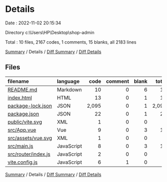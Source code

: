 # Details

Date : 2022-11-02 20:15:34

Directory c:\\Users\\HP\\Desktop\\shop-admin

Total : 10 files,  2167 codes, 1 comments, 15 blanks, all 2183 lines

[Summary](results.md) / Details / [Diff Summary](diff.md) / [Diff Details](diff-details.md)

## Files
| filename | language | code | comment | blank | total |
| :--- | :--- | ---: | ---: | ---: | ---: |
| [README.md](/README.md) | Markdown | 10 | 0 | 6 | 16 |
| [index.html](/index.html) | HTML | 13 | 0 | 1 | 14 |
| [package-lock.json](/package-lock.json) | JSON | 2,095 | 0 | 1 | 2,096 |
| [package.json](/package.json) | JSON | 22 | 0 | 1 | 23 |
| [public/vite.svg](/public/vite.svg) | XML | 1 | 0 | 0 | 1 |
| [src/App.vue](/src/App.vue) | Vue | 9 | 0 | 3 | 12 |
| [src/assets/vue.svg](/src/assets/vue.svg) | XML | 1 | 0 | 0 | 1 |
| [src/main.js](/src/main.js) | JavaScript | 8 | 0 | 3 | 11 |
| [src/router/index.js](/src/router/index.js) | JavaScript | 2 | 0 | 0 | 2 |
| [vite.config.js](/vite.config.js) | JavaScript | 6 | 1 | 0 | 7 |

[Summary](results.md) / Details / [Diff Summary](diff.md) / [Diff Details](diff-details.md)